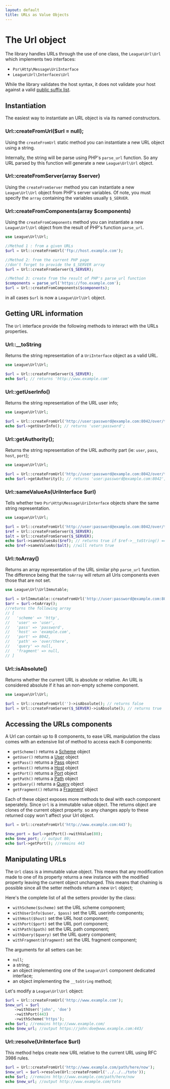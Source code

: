 ```yaml
---
layout: default
title: URLs as Value Objects
---
```


# The Url object

The library handles URLs through the use of one class, the `League\Url\Url` which implements two interfaces:

* `Psr\Http\Message\UriInterface`
* `League\Url\Interfaces\Url`

<p class="message-warning">While the library validates the host syntax, it does not validate your host against a valid <a href="https://publicsuffix.org/" target="_blank">public suffix list</a>.</p>

## Instantiation

The easiest way to instantiate an URL object is via its named constructors.

### Url::createFromUrl($url = null);

Using the `createFromUrl` static method you can instantiate a new URL object using a string.

Internally, the string will be parse using PHP's `parse_url` function. So any URL parsed by this function will generate a new `League\Url\Url` object.

### Url::createFromServer(array $server)

Using the `createFromServer` method you can instantiate a new `League\Url\Url` object from PHP's server variables. Of note, you must specify the `array` containing the variables usually `$_SERVER`.

### Url::createFromComponents(array $components)

Using the `createFromComponents` method you can instantiate a new `League\Url\Url` object from the result of PHP's function `parse_url`.

~~~php
use League\Url\Url;

//Method 1 : from a given URLs
$url = Url::createFromUrl('ftp://host.example.com');

//Method 2: from the current PHP page
//don't forget to provide the $_SERVER array
$url = Url::createFromServer($_SERVER);

//Method 3: create from the result of PHP's parse_url function
$components = parse_url('https://foo.example.com');
$url = Url::createFromComponents($components);
~~~

in all cases `$url` is now a `League\Url\Url` object.

## Getting URL information

The `Url` interface provide the following methods to interact with the URLs properties.

### Url::__toString

Returns the string representation of a `UriInterface` object as a valid URL.

~~~php
use League\Url\Url;

$url = Url::createFromServer($_SERVER);
echo $url; // returns 'http://www.example.com'
~~~

### Url::getUserInfo()

Returns the string representation of the URL user info;

~~~php
use League\Url\Url;

$url = Url::createFromUrl('http://user:password@example.com:8042/over/there');
echo $url->getUserInfo(); // returns 'user:password';
~~~

### Url::getAuthority();

Returns the string representation of the URL authority part (ie: `user`, `pass`, `host`, `port`);

~~~php
use League\Url\Url;

$url = Url::createFromUrl('http://user:password@example.com:8042/over/there');
echo $url->getAuthority(); // returns 'user:password@example.com:8042';
~~~

### Url::sameValueAs(UriInterface $url)

Tells whether two `Psr\Http\Message\UriInterface` objects share the same string representation.

~~~php
use League\Url\Url;

$url = Url::createFromUrl('http://user:password@example.com:8042/over/there');
$ref = Url::createFromServer($_SERVER);
$alt = Url::createFromServer($_SERVER);
echo $url->sameValuesAs($ref); // returns true if $ref->__toString() == $url->__toString()
echo $ref->sameValueAs($alt); //will return true
~~~

### Url::toArray()

Returns an array representation of the URL similar php `parse_url` function. The difference being that the `toArray` will return all Urls components even those that are not set.

~~~php
use League\Url\UrlImmutable;

$url = UrlImmutable::createFromUrl('http://user:password@example.com:8042/over/there');
$arr = $url->toArray();
//returns the following array
// [
//   'scheme' => 'http',
//   'user' => 'user',
//   'pass' => 'password',
//   'host' => 'example.com',
//   'port' => 8042,
//   'path' => 'over/there',
//   'query' => null,
//   'fragment' => null,
// ]
~~~

### Url::isAbsolute()

Returns whether the current URL is absolute or relative. An URL is considered absolute if it has an non-empty scheme component.

~~~php
use League\Url\Url;

$url = Url::createFromUrl('')->isAbsolute(); // returns false
$url = Url::createFromServer($_SERVER)->isAbsolute(); // returns true
~~~

## Accessing the URLs components

A Url can contain up to 8 components, to ease URL manipulation the class comes with an extensive list of method to access each 8 components:

* `getScheme()` returns a [Scheme][basic] object
* `getUser()` returns a [User][basic] object
* `getPass()` returns a [Pass][basic] object
* `getHost()` returns a [Host](/dev-master/host/) object
* `getPort()` returns a [Port][basic] object
* `getPath()` returns a [Path](/dev-master/path/) object
* `getQuery()` returns a [Query](/dev-master/query/) object
* `getFragment()` returns a [Fragment][basic]`object

Each of these object exposes more methods to deal with each component seperately. Since `Url` is a immutable value object. The returns object are clones of the current object property. so any changes apply to these returned copy won't affect your Url object.

~~~php
$url = Url::createFromUrl('http://www.example.com:443');

$new_port = $url->getPort()->withValue(80);
echo $new_port; // output 80;
echo $url->getPort(); //remains 443
~~~

## Manipulating URLs

The `Url` class is a immutable value object. This means that any modification made to one of its property returns a new instance with the modified property leaving the current object unchanged. This means that chaining is possible since all the setter methods return a new `Url` object;

Here's the complete list of all the setters provider by the class:

* `withScheme($scheme)` set the URL scheme component;
* `withUserInfo($user, $pass)` set the URL userinfo components;
* `withHost($host)` set the URL host component;
* `withPort($port)` set the URL port component;
* `withPath($path)` set the URL path component;
* `withQuery($query)` set the URL query component;
* `withFragment($fragment)` set the URL fragment component;

The arguments for all setters can be:

* `null`;
* a string;
* an object implementing one of the `League\Url` component dedicated interface;
* an object implementing the `__toString` method;

Let's modify a `League\Url\Url` object:

~~~php
$url = Url::createFromUrl('http://www.example.com');
$new_url = $url
	->withUser('john', 'doe')
	->withPort(443)
	->withScheme('https');
echo $url; //remains http://www.example.com/
echo $new_url; //output https://john:doe@www.example.com:443/
~~~

[basic]: /dev-master/component/#simple-components

### Url::resolve(UriInterface $url)

This method helps create new URL relative to the current URL using RFC 3986 rules.

~~~php
$url = Url::createFromUrl('http://www.example.com/path/here/now');
$new_url = $url->resolve(Url::createFromUrl('../../../toto'));
echo $url; //remains http://www.example.com/path/here/now
echo $new_url; //output http://www.example.com/toto
~~~